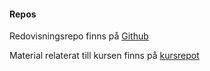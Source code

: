 #### Repos


Redovisningsrepo finns på [Github](https://github.com/henrikfredriksson/design)

Material relaterat till kursen finns på [kursrepot](https://github.com/dbwebb-se/design)

